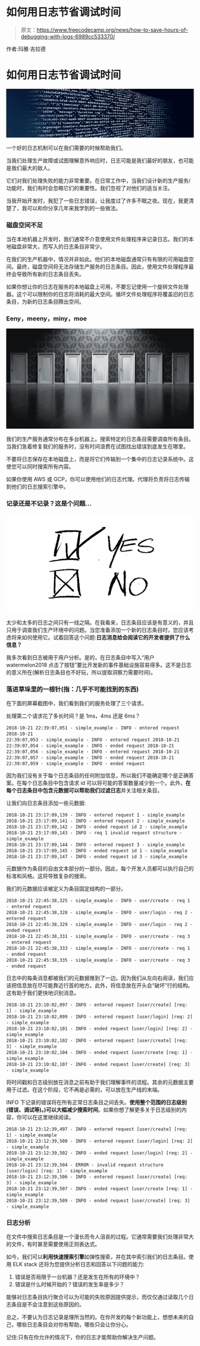 # 如何用日志节省调试时间

> 原文：<https://www.freecodecamp.org/news/how-to-save-hours-of-debugging-with-logs-6989cc533370/>

作者:玛雅·吉拉德

# 如何用日志节省调试时间

![PvGBkHEkjiplPxRBeopPD9Euiem89qyAbdnQ](img/b8a4ad250f38788eb79b282e6a5d31b6.png)

一个好的日志机制可以在我们需要的时候帮助我们。

当我们处理生产故障或试图理解意外响应时，日志可能是我们最好的朋友，也可能是我们最大的敌人。

它们对我们处理失败的能力非常重要。在日常工作中，当我们设计新的生产服务/功能时，我们有时会忽略它们的重要性。我们忽视了对他们的适当关注。

当我开始开发时，我犯了一些日志错误，让我度过了许多不眠之夜。现在，我更清楚了，我可以和你分享几年来我学到的一些做法。

### 磁盘空间不足

当在本地机器上开发时，我们通常不介意使用文件处理程序来记录日志。我们的本地磁盘非常大，而写入的日志条目非常少。

在我们的生产机器中，情况并非如此。他们的本地磁盘通常只有有限的可用磁盘空间。最终，磁盘空间将无法存储生产服务的日志条目。因此，使用文件处理程序最终会导致所有新的日志条目丢失。

如果你想让你的日志在服务的本地磁盘上可用，不要忘记使用一个旋转文件处理器。这个可以限制你的日志将消耗的最大空间。循环文件处理程序将覆盖旧的日志条目，为新的日志条目腾出空间。

### Eeny，meeny，miny，moe

![Pt2k019xulsxiiGcOhkWJ6R4Nm3QpN-THYid](img/dfcc28859c4ae91c1c312cb120812e63.png)

我们的生产服务通常分布在多台机器上。搜索特定的日志条目需要调查所有条目。当我们急着修复我们的服务时，没有时间浪费在试图找出错误到底发生在哪里。

不要将日志保存在本地磁盘上，而是将它们传输到一个集中的日志记录系统中。这使您可以同时搜索所有内容。

如果你使用 AWS 或 GCP，你可以使用他们的日志代理。代理将负责将日志传输到他们的日志搜索引擎中。

### 记录还是不记录？这是个问题…

![ZU2WKnvPTiAv6QIh8TUUQcK92TU5mSXgHjL3](img/4de681daee6e67726facb306eab4dc90.png)

太少和太多的日志之间只有一线之隔。在我看来，日志条目应该是有意义的，并且只用于调查我们生产环境中的问题。当您准备添加一个新的日志条目时，您应该考虑将来如何使用它。试着回答这个问题:**日志消息给会阅读它的开发者提供了什么信息？**

我多次看到日志被用于用户分析。是的，在日志条目中写入“用户 watermelon2018 点击了按钮”要比开发新的事件基础设施容易得多。这不是日志的意义所在(解析日志条目也不好玩，所以提取洞察力需要时间)。

### 落进草垛里的一根针(指：几乎不可能找到的东西)

在下面的屏幕截图中，我们看到我们的服务处理了三个请求。

处理第二个请求花了多长时间？是 1ms，4ms 还是 6ms？

```
2018-10-21 22:39:07,051 - simple_example - INFO - entered request 2018-10-21 
22:39:07,053 - simple_example - INFO - entered request 2018-10-21 
22:39:07,054 - simple_example - INFO - ended request 2018-10-21 
22:39:07,056 - simple_example - INFO - entered request 2018-10-21 
22:39:07,057 - simple_example - INFO - ended request 2018-10-21 
22:39:07,059 - simple_example - INFO - ended request
```

因为我们没有关于每个日志条目的任何附加信息，所以我们不能确定哪个是正确答案。在每个日志条目中包含请求 id 可以将可能的答案数量减少到一个。此外，**在每个日志条目中包含元数据可以帮助我们过滤日志**并关注相关条目。

让我们向日志条目添加一些元数据:

```
2018-10-21 23:17:09,139 - INFO - entered request 1 - simple_example
2018-10-21 23:17:09,141 - INFO - entered request 2 - simple_example
2018-10-21 23:17:09,142 - INFO - ended request id 2 - simple_example
2018-10-21 23:17:09,143 - INFO - req 1 invalid request structure - simple_example
2018-10-21 23:17:09,144 - INFO - entered request 3 - simple_example
2018-10-21 23:17:09,145 - INFO - ended request id 1 - simple_example
2018-10-21 23:17:09,147 - INFO - ended request id 3 - simple_example
```

元数据作为条目的自由文本部分的一部分。因此，每个开发人员都可以执行自己的标准和风格。这将导致复杂的搜索。

我们的元数据应该被定义为条目固定结构的一部分。

```
2018-10-21 22:45:38,325 - simple_example - INFO - user/create - req 1 - entered request
2018-10-21 22:45:38,328 - simple_example - INFO - user/login - req 2 - entered request
2018-10-21 22:45:38,329 - simple_example - INFO - user/login - req 2 - ended request
2018-10-21 22:45:38,331 - simple_example - INFO - user/create - req 3 - entered request
2018-10-21 22:45:38,333 - simple_example - INFO - user/create - req 1 - ended request
2018-10-21 22:45:38,335 - simple_example - INFO - user/create - req 3 - ended request
```

日志中的每条消息都被我们的元数据推到了一边。因为我们从左向右阅读，我们应该把信息放在尽可能靠近行首的地方。此外，将信息放在开头会“破坏”行的结构。这有助于我们更快地识别消息。

```
2018-10-21 23:10:02,097 - INFO - entered request [user/create] [req: 1] - simple_example
2018-10-21 23:10:02,099 - INFO - entered request [user/login] [req: 2] - simple_example
2018-10-21 23:10:02,101 - INFO - ended request [user/login] [req: 2] - simple_example
2018-10-21 23:10:02,102 - INFO - entered request [user/create] [req: 3] - simple_example
2018-10-21 23:10:02,104 - INFO - ended request [user/create [req: 1] - simple_example
2018-10-21 23:10:02,107 - INFO - ended request [user/create] [req: 3] - simple_example
```

将时间戳和日志级别放在消息之前有助于我们理解事件的流程。其余的元数据主要用于过滤。在这个阶段，它不再是必需的，可以放在生产线的末端。

INFO 下记录的错误将在所有正常日志条目之间丢失。**使用整个范围的日志级别(错误、调试等)。)可以大幅减少搜索时间**。如果你想了解更多关于日志级别的内容，你可以在这里继续阅读。

```
2018-10-21 23:12:39,497 - INFO - entered request [user/create] [req: 1] - simple_example
2018-10-21 23:12:39,500 - INFO - entered request [user/login] [req: 2] - simple_example
2018-10-21 23:12:39,502 - INFO - ended request [user/login] [req: 2] - simple_example
2018-10-21 23:12:39,504 - ERROR - invalid request structure [user/login] [req: 1] - simple_example
2018-10-21 23:12:39,506 - INFO - entered request [user/create] [req: 3] - simple_example
2018-10-21 23:12:39,507 - INFO - ended request [user/create [req: 1] - simple_example
2018-10-21 23:12:39,509 - INFO - ended request [user/create] [req: 3] - simple_example
```

### 日志分析

在文件中搜索日志条目是一个漫长而令人沮丧的过程。它通常需要我们处理非常大的文件，有时甚至需要使用正则表达式。

如今，我们可以**利用快速搜索引擎**如弹性搜索，并在其中索引我们的日志条目。使用 ELK stack 还将为您提供分析日志和回答以下问题的能力:

1.  错误是否局限于一台机器？还是发生在所有的环境中？
2.  错误是什么时候开始的？错误的发生率是多少？

能够对日志条目执行聚合可以为可能的失败原因提供提示，而仅仅通过读取几个日志条目是不会注意到这些原因的。

总之，不要认为日志记录是理所当然的。在你开发的每个新功能上，想想未来的自己，哪些日志条目会对你有帮助，哪些只会让你分心。

记住:只有在你允许的情况下，你的日志才能帮助你解决生产问题。